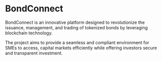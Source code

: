 # BondConnect

BondConnect is an innovative platform designed to revolutionize the issuance, management, and trading of tokenized bonds by leveraging blockchain technology.

The project aims to provide a seamless and compliant environment for SMEs to access, capital markets efficiently while offering investors secure and transparent investment.
